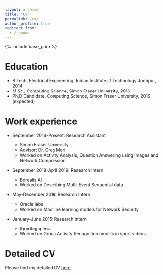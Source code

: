 ```yaml
---
layout: archive
title: "CV"
permalink: /cv/
author_profile: true
redirect_from:
  - /resume
---
```


{% include base_path %}

Education
======
* B.Tech, Electrical Engineering, Indian Institute of Technology Jodhpur, 2014
* M.Sc., Computing Science, Simon Fraser University, 2016
* Ph.D Candidate, Computing Science, Simon Fraser University, 2019 (expected)

Work experience
======

* September 2014-Present: Research Assistant
  * Simon Fraser University
  * Advisor: Dr. Greg Mori
  * Worked on Activity Analysis, Question Answering using Images and Network Compression

* September 2018-April 2019: Research Intern
  * Borealis AI
  * Worked on Describing Multi-Event Sequential data

* May-December 2016: Research Intern
  * Oracle labs
  * Worked on Machine learning models for Network Security
  
* January-June 2015: Research Intern
  * Sportlogiq Inc.
  * Worked on Group Activity Recognition models in sport videos
 
Detailed CV
===========

Please find my detailed CV [here](http://srikanth-sfu.github.io/files/resume.pdf).
